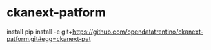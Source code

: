 ckanext-patform
===============
install
pip install -e git+https://github.com/opendatatrentino/ckanext-patform.git#egg=ckanext-pat
